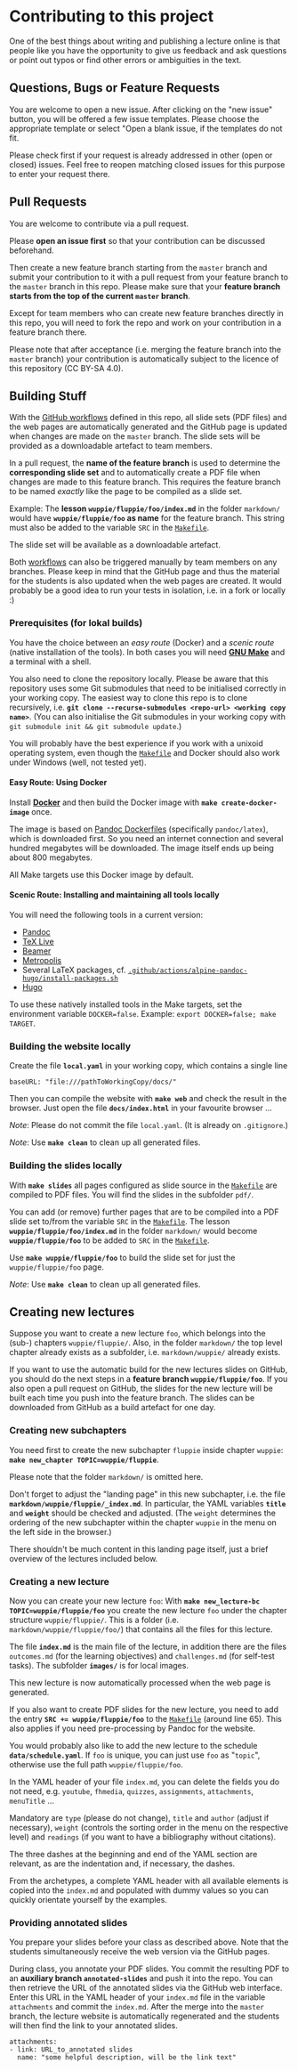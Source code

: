 # Contributing to this project

One of the best things about writing and publishing a lecture online is that
people like you have the opportunity to give us feedback and ask questions or
point out typos or find other errors or ambiguities in the text.

## Questions, Bugs or Feature Requests

You are welcome to open a new issue. After clicking on the "new issue" button,
you will be offered a few issue templates. Please choose the appropriate template
or select "Open a blank issue, if the templates do not fit.

Please check first if your request is already addressed in other (open or closed)
issues. Feel free to reopen matching closed issues for this purpose to enter your
request there.

## Pull Requests

You are welcome to contribute via a pull request.

Please **open an issue first** so that your contribution can be discussed
beforehand.

Then create a new feature branch starting from the `master` branch and submit
your contribution to it with a pull request from your feature branch to the
`master` branch in this repo. Please make sure that your **feature branch starts
from the top of the current `master` branch**.

Except for team members who can create new feature branches directly in this
repo, you will need to fork the repo and work on your contribution in a feature
branch there.

Please note that after acceptance (i.e. merging the feature branch into the
`master` branch) your contribution is automatically subject to the licence of
this repository (CC BY-SA 4.0).

## Building Stuff

With the [GitHub workflows](.github/workflows/) defined in this repo, all slide
sets (PDF files) and the web pages are automatically generated and the GitHub
page is updated when changes are made on the `master` branch. The slide sets
will be provided as a downloadable artefact to team members.

In a pull request, the **name of the feature branch** is used to determine the
**corresponding slide set** and to automatically create a PDF file when changes
are made to this feature branch. This requires the feature branch to be named
*exactly* like the page to be compiled as a slide set.

Example: The **lesson `wuppie/fluppie/foo/index.md`** in the folder `markdown/`
would have **`wuppie/fluppie/foo` as name** for the feature branch. This string
must also be added to the variable `SRC` in the [`Makefile`](Makefile).

The slide set will be available as a downloadable artefact.

Both [workflows](.github/workflows/) can also be triggered manually by team
members on any branches. Please keep in mind that the GitHub page and thus
the material for the students is also updated when the web pages are created.
It would probably be a good idea to run your tests in isolation, i.e. in a fork
or locally :)

### Prerequisites (for lokal builds)

You have the choice between an *easy route* (Docker) and a *scenic route*
(native installation of the tools). In both cases you will need
**[GNU Make](https://www.gnu.org/software/make/)** and a terminal with a shell.

You also need to clone the repository locally. Please be aware that this
repository uses some Git submodules that need to be initialised correctly in
your working copy. The easiest way to clone this repo is to clone recursively,
i.e. **`git clone --recurse-submodules <repo-url> <working copy name>`**.
(You can also initialise the Git submodules in your working copy with
`git submodule init && git submodule update`.)

You will probably have the best experience if you work with a unixoid operating
system, even though the [`Makefile`](Makefile) and Docker should also work under
Windows (well, not tested yet).

#### Easy Route: Using Docker

Install **[Docker](https://www.docker.com/)** and then build the Docker image
with **`make create-docker-image`** once.

The image is based on [Pandoc Dockerfiles](https://github.com/pandoc/dockerfiles)
(specifically `pandoc/latex`), which is downloaded first. So you need an internet
connection and several hundred megabytes will be downloaded. The image itself ends
up being about 800 megabytes.

All Make targets use this Docker image by default.

#### Scenic Route: Installing and maintaining all tools locally

You will need the following tools in a current version:

*   [Pandoc](https://github.com/jgm/pandoc)
*   [TeX Live](http://tug.org/texlive/)
*   [Beamer](https://github.com/josephwright/beamer)
*   [Metropolis](https://github.com/matze/mtheme)
*   Several LaTeX packages, cf.
    [`.github/actions/alpine-pandoc-hugo/install-packages.sh`](.github/actions/alpine-pandoc-hugo/install-packages.sh)
*   [Hugo](https://github.com/gohugoio/hugo)

To use these natively installed tools in the Make targets, set the environment
variable `DOCKER=false`. Example: `export DOCKER=false; make TARGET`.

### Building the website locally

Create the file **`local.yaml`** in your working copy, which contains a single
line

    baseURL: "file:///pathToWorkingCopy/docs/"

Then you can compile the website with **`make web`** and check the result in the
browser. Just open the file **`docs/index.html`** in your favourite browser ...

*Note*: Please do not commit the file `local.yaml`.  (It is already on
`.gitignore`.)

*Note*: Use **`make clean`** to clean up all generated files.

### Building the slides locally

With **`make slides`** all pages configured as slide source in the
[`Makefile`](Makefile) are compiled to PDF files. You will find the slides in
the subfolder `pdf/`.

You can add (or remove) further pages that are to be compiled into a PDF slide
set to/from the variable `SRC` in the [`Makefile`](Makefile). The
lesson **`wuppie/fluppie/foo/index.md`** in the folder `markdown/` would become
**`wuppie/fluppie/foo`** to be added to `SRC` in the [`Makefile`](Makefile).

Use **`make wuppie/fluppie/foo`** to build the slide set for just the
`wuppie/fluppie/foo` page.

*Note*: Use **`make clean`** to clean up all generated files.

## Creating new lectures

Suppose you want to create a new lecture `foo`, which belongs into the (sub-)
chapters `wuppie/fluppie/`. Also, in the folder `markdown/` the top level chapter
already exists as a subfolder, i.e. `markdown/wuppie/` already exists.

If you want to use the automatic build for the new lectures slides on GitHub, you
should do the next steps in a **feature branch `wuppie/fluppie/foo`**. If you
also open a pull request on GitHub, the slides for the new lecture will be built
each time you push into the feature branch. The slides can be downloaded from
GitHub as a build artefact for one day.

### Creating new subchapters

You need first to create the new subchapter `fluppie` inside chapter `wuppie`:
**`make new_chapter TOPIC=wuppie/fluppie`**.

Please note that the folder `markdown/` is omitted here.

Don't forget to adjust the "landing page" in this new subchapter, i.e. the file
**`markdown/wuppie/fluppie/_index.md`**. In particular, the YAML variables
**`title`** and **`weight`** should be checked and adjusted. (The `weight`
determines the ordering of the new subchapter within the chapter `wuppie` in the
menu on the left side in the browser.)

There shouldn't be much content in this landing page itself, just a brief
overview of the lectures included below.

### Creating a new lecture

Now you can create your new lecture `foo`: With
**`make new_lecture-bc TOPIC=wuppie/fluppie/foo`** you create the new lecture
`foo` under the chapter structure `wuppie/fluppie/`. This is a folder (i.e.
`markdown/wuppie/fluppie/foo/`) that contains all the files for this lecture.

The file **`index.md`** is the main file of the lecture, in addition there are
the files `outcomes.md` (for the learning objectives) and `challenges.md` (for
self-test tasks). The subfolder **`images/`** is for local images.

This new lecture is now automatically processed when the web page is generated.

If you also want to create PDF slides for the new lecture, you need to add the
entry **`SRC += wuppie/fluppie/foo`** to the [`Makefile`](Makefile) (around
line 65). This also applies if you need pre-processing by Pandoc for the website.

You would probably also like to add the new lecture to the schedule
**`data/schedule.yaml`**. If `foo` is unique, you can just use `foo` as
"`topic`", otherwise use the full path `wuppie/fluppie/foo`.

In the YAML header of your file `index.md`, you can delete the fields you do
not need, e.g. `youtube`, `fhmedia`, `quizzes`, `assignments`, `attachments`,
`menuTitle` ...

Mandatory are `type` (please do not change), `title` and `author` (adjust if
necessary), `weight` (controls the sorting order in the menu on the respective
level) and `readings` (if you want to have a bibliography without citations).

The three dashes at the beginning and end of the YAML section are relevant,
as are the indentation and, if necessary, the dashes.

From the archetypes, a complete YAML header with all available elements is copied
into the `index.md` and populated with dummy values so you can quickly orientate
yourself by the examples.

### Providing annotated slides

You prepare your slides before your class as described above. Note that the
students simultaneously receive the web version via the GitHub pages.

During class, you annotate your PDF slides. You commit the resulting PDF to an
**auxiliary branch `annotated-slides`** and push it into the repo. You can then
retrieve the URL of the annotated slides via the GitHub web interface. Enter
this URL in the YAML header of your `index.md` file in the variable `attachments`
and commit the `index.md`. After the merge into the `master` branch, the lecture
website is automatically regenerated and the students will then find the link to
your annotated slides.

    attachments:
    - link: URL_to_annotated slides
      name: "some helpful description, will be the link text"
